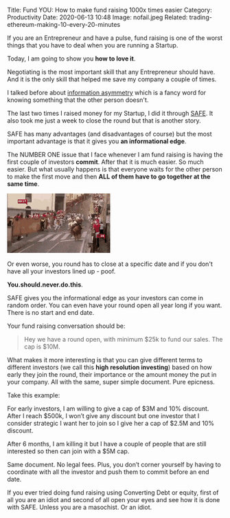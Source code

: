 Title: Fund YOU: How to make fund raising 1000x times easier
Category: Productivity 
Date: 2020-06-13 10:48
Image: nofail.jpeg
Related: trading-ethereum-making-10-every-20-minutes

If you are an Entrepreneur and have a pulse, fund raising is one of the worst things that you have to deal when you are running a Startup.

Today, I am going to show you **how to love it**.

Negotiating is the most important skill that any Entrepreneur should have. And it is the only skill that helped me save my company a couple of times.

I talked before about [information asymmetry](win-in-every-negotiation.html) which is a fancy word for knowing something that the other person doesn't.

The last two times I raised money for my Startup, I did it through [SAFE](https://fundersclub.com/learn/safe-primer/safe-primer/safe/). It also took me just a week to close the round but that is another story.

SAFE has many advantages (and disadvantages of course) but the most important advantage is that it gives you **an informational edge**.

The NUMBER ONE issue that I face whenever I am fund raising is having the first couple of investors **commit**. After that it is much easier. So much easier. But what usually happens is that everyone waits for the other person to make the first move and then **ALL of them have to go together at the same time**.

![](/images/bulls.gif)

Or even worse, you round has to close at a specific date and if you don't have all your investors lined up - poof.

**You.should.never.do.this**.

SAFE gives you the informational edge as your investors can come in random order. You can even have your round open all year long if you want. There is no start and end date.

Your fund raising conversation should be:

> Hey we have a round open, with minimum $25k to fund our sales. The cap is $10M.

What makes it more interesting is that you can give different terms to different investors (we call this **high resolution investing**) based on how early they join the round, their importance or the amount money the put in your company. All with the same, super simple document. Pure epicness.

Take this example:

For early investors, I am willing to give a cap of $3M and 10% discount. After I reach $500k, I won’t give any discount but one investor that I consider strategic I want her to join so I give her a cap of $2.5M and 10% discount.

After 6 months, I am killing it but I have a couple of people that are still interested so then can join with a $5M cap.

Same document. No legal fees. Plus, you don’t corner yourself by having to coordinate with all the investor and push them to commit before an end date.

If you ever tried doing fund raising using Converting Debt or equity, first of all you are an idiot and second of all open your eyes and see how it is done with SAFE. Unless you are a masochist. Or an idiot.

